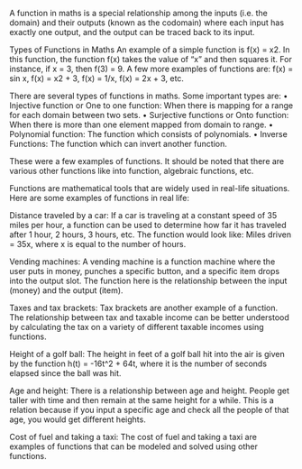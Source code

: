A function in maths is a special relationship among the inputs (i.e. the domain) and their outputs (known as the codomain) where each input has exactly one output, and the output can be traced back to its input.

Types of Functions in Maths
An example of a simple function is f(x) = x2. In this function, the function f(x) takes the value of “x” and then squares it. For instance, if x = 3, then f(3) = 9. A few more examples of functions are: f(x) = sin x, f(x) = x2 + 3, f(x) = 1/x, f(x) = 2x + 3, etc.

There are several types of functions in maths. Some important types are:
•	Injective function or One to one function: When there is mapping for a range for each domain between two sets.
•	Surjective functions or Onto function: When there is more than one element mapped from domain to range.
•	Polynomial function: The function which consists of polynomials.
•	Inverse Functions: The function which can invert another function.

These were a few examples of functions. It should be noted that there are various other functions like into function, algebraic functions, etc.

Functions are mathematical tools that are widely used in real-life situations. Here are some examples of functions in real life:

Distance traveled by a car: If a car is traveling at a constant speed of 35 miles per hour, a function can be used to determine how far it has traveled after 1 hour, 2 hours, 3 hours, etc. The function would look like: Miles driven = 35x, where x is equal to the number of hours.

Vending machines: A vending machine is a function machine where the user puts in money, punches a specific button, and a specific item drops into the output slot. The function here is the relationship between the input (money) and the output (item).

Taxes and tax brackets: Tax brackets are another example of a function. The relationship between tax and taxable income can be better understood by calculating the tax on a variety of different taxable incomes using functions.

Height of a golf ball: The height in feet of a golf ball hit into the air is given by the function h(t) = -16t^2 + 64t, where it is the number of seconds elapsed since the ball was hit.

Age and height: There is a relationship between age and height. People get taller with time and then remain at the same height for a while. This is a relation because if you input a specific age and check all the people of that age, you would get different heights.

Cost of fuel and taking a taxi: The cost of fuel and taking a taxi are examples of functions that can be modeled and solved using other functions.
